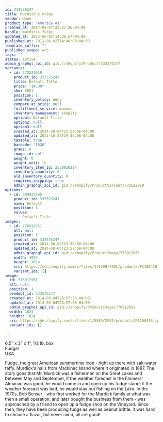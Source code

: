 ```yaml
---
id: 333576247
title: Murdick's Fudge
vendor: None
product_type: "America #1"
created_at: 2014-08-04T23:57:56-04:00
handle: murdicks-fudge
updated_at: 2023-08-02T14:36:57-04:00
published_at: 2011-06-02T14:46:00-04:00
template_suffix: ""
published_scope: web
tags: ""
status: active
admin_graphql_api_id: gid://shopify/Product/333576247
variants:
  - id: 772522019
    product_id: 333576247
    title: Default Title
    price: "14.00"
    sku: K881
    position: 1
    inventory_policy: deny
    compare_at_price: null
    fulfillment_service: manual
    inventory_management: shopify
    option1: Default Title
    option2: null
    option3: null
    created_at: 2014-08-04T23:57:56-04:00
    updated_at: 2023-10-27T19:42:56-04:00
    taxable: true
    barcode: "1626"
    grams: 0
    image_id: null
    weight: 0
    weight_unit: lb
    inventory_item_id: 2558926214
    inventory_quantity: 0
    old_inventory_quantity: 0
    requires_shipping: true
    admin_graphql_api_id: gid://shopify/ProductVariant/772522019
options:
  - id: 394425895
    product_id: 333576247
    name: Default
    position: 1
    values:
      - Default Title
images:
  - id: 776912951
    alt: null
    position: 1
    product_id: 333576247
    created_at: 2014-08-04T23:57:58-04:00
    updated_at: 2014-08-04T23:57:58-04:00
    admin_graphql_api_id: gid://shopify/ProductImage/776912951
    width: 1024
    height: 1024
    src: https://cdn.shopify.com/s/files/1/0589/2901/products/P1100418.jpeg?v=1407211078
    variant_ids: []
image:
  id: 776912951
  alt: null
  position: 1
  product_id: 333576247
  created_at: 2014-08-04T23:57:58-04:00
  updated_at: 2014-08-04T23:57:58-04:00
  admin_graphql_api_id: gid://shopify/ProductImage/776912951
  width: 1024
  height: 1024
  src: https://cdn.shopify.com/s/files/1/0589/2901/products/P1100418.jpeg?v=1407211078
  variant_ids: []

---
```


6.5" x 3" x 1", 1/2 lb. box  
Fudge!  
USA

Fudge, the great American summertime icon - right up there with salt-water taffy. Murdick's hails from Mackinac Island where it originated in 1887. The story goes that Mr. Murdick was a fisherman on the Great Lakes and between May and September, if the weather forecast in the Farmers' Almanac was good, he would come in and open up his fudge stand; if the weather forecast was bad, he would stay out fishing on the Lake. In the 1970s, Bob Benser - who first worked for the Murdick family at what was then a small operation, and later bought the business from them - was approached by a friend to open up a fudge shop on the Vineyard. Since then, they have been producing fudge as well as peanut brittle. It was hard to choose a flavor, but never mind, all are good!
